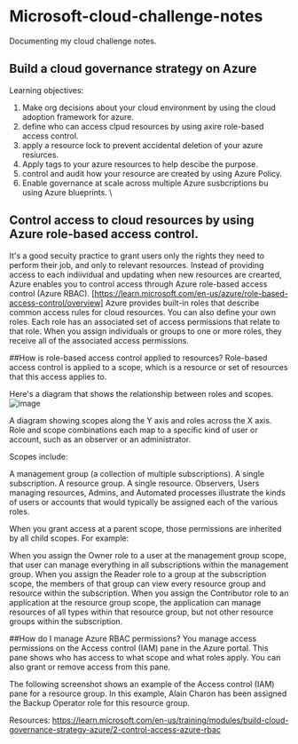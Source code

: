 # Microsoft-cloud-challenge-notes
Documenting my cloud challenge notes. 


## Build a cloud governance strategy on Azure

Learning objectives:
 1. Make org decisions about your cloud environment by using the cloud adoption framework for azure.
 2. define who can access clpud resources by using axire role-based access control. 
 3. apply a resource lock to prevent accidental deletion of your azure resiurces.
 4. Apply tags to your azure resources to help descibe the purpose. 
 5. control and audit how your resource are created by using Azure Policy. 
 6. Enable governance at scale across multiple Azure susbcriptions bu using Azure blueprints. 
 \
 
## Control access to cloud resources by using Azure role-based access control. 

It's a good secuity practice to grant users only the rights they need to perform their job, and only to relevant resources. Instead of providing access to each indiividual and updating when new resources are crearted, Azure enables you to control access through Azure role-based access control (Azure RBAC).  [https://learn.microsoft.com/en-us/azure/role-based-access-control/overview] 
Azure provides built-in roles that describe common access rules for cloud resources. You can also define your own roles. Each role has an associated set of access permissions that relate to that role. When you assign individuals or groups to one or more roles, they receive all of the associated access permissions.

##How is role-based access control applied to resources?
Role-based access control is applied to a scope, which is a resource or set of resources that this access applies to.

Here's a diagram that shows the relationship between roles and scopes.
![image](https://user-images.githubusercontent.com/74669526/198342377-2f76ca26-4b34-4b3f-8ed2-639f8fbed12e.png)


A diagram showing scopes along the Y axis and roles across the X axis. Role and scope combinations each map to a specific kind of user or account, such as an observer or an administrator.

Scopes include:

A management group (a collection of multiple subscriptions).
A single subscription.
A resource group.
A single resource.
Observers, Users managing resources, Admins, and Automated processes illustrate the kinds of users or accounts that would typically be assigned each of the various roles.

When you grant access at a parent scope, those permissions are inherited by all child scopes. For example:

When you assign the Owner role to a user at the management group scope, that user can manage everything in all subscriptions within the management group.
When you assign the Reader role to a group at the subscription scope, the members of that group can view every resource group and resource within the subscription.
When you assign the Contributor role to an application at the resource group scope, the application can manage resources of all types within that resource group, but not other resource groups within the subscription.

##How do I manage Azure RBAC permissions?
You manage access permissions on the Access control (IAM) pane in the Azure portal. This pane shows who has access to what scope and what roles apply. You can also grant or remove access from this pane.

The following screenshot shows an example of the Access control (IAM) pane for a resource group. In this example, Alain Charon has been assigned the Backup Operator role for this resource group.



































Resources: https://learn.microsoft.com/en-us/training/modules/build-cloud-governance-strategy-azure/2-control-access-azure-rbac
